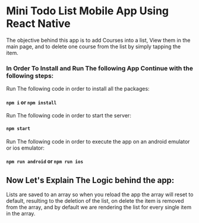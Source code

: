 # Mini Todo List Mobile App Using React Native

The objective behind this app is to add Courses into a list, View them in the main 
page, and to delete one course from the list by simply tapping the item.

### In Order To Install and Run The following App Continue with the following steps:

Run The following code in order to install all the packages:

#### `npm i` or `npm install`


Run The following code in order to start the server:

#### `npm start`

Run The following code in order to execute the app on an android emulator or ios emulator:

#### `npm run android` or `npm run ios`


## Now Let's Explain The Logic behind the app:

Lists are saved to an array so when you reload the app the array will reset to default, 
resulting to the deletion of the list, on delete the item is removed from the array, and by 
default we are rendering the list for every single item in the array.


